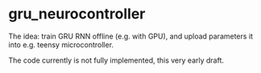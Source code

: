 # gru_neurocontroller

The idea:
train GRU RNN offline (e.g. with GPU), and upload parameters it into e.g. teensy microcontroller.

The code currently is not fully implemented, this very early draft.






